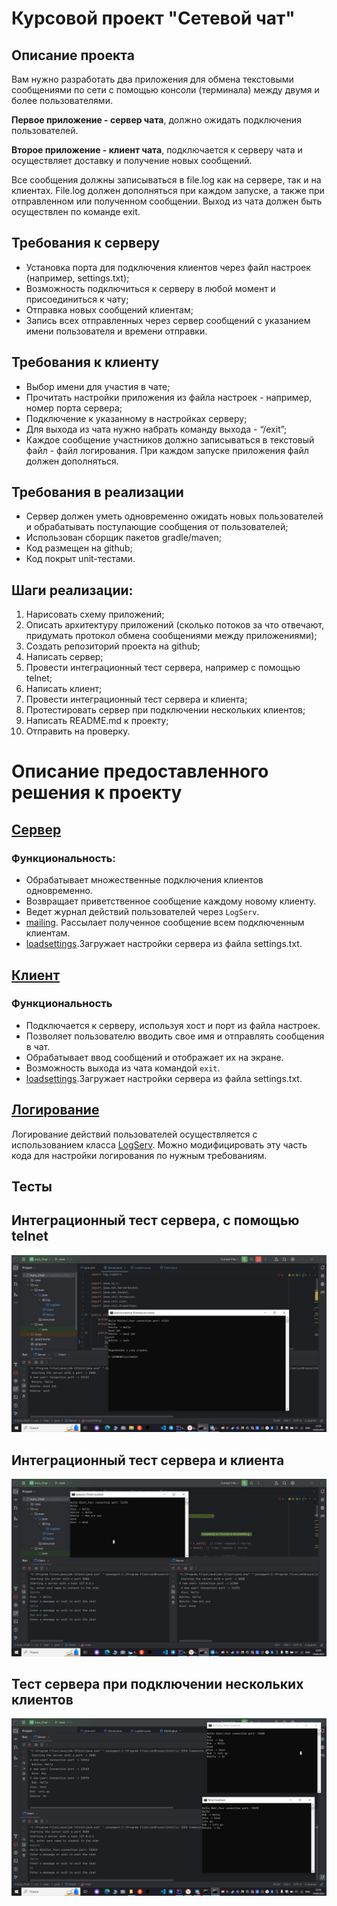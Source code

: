 # Курсовой проект "Сетевой чат"

## Описание проекта

Вам нужно разработать два приложения для обмена текстовыми сообщениями по сети с помощью консоли (терминала) между двумя и более пользователями.

**Первое приложение - сервер чата**, должно ожидать подключения пользователей.

**Второе приложение - клиент чата**, подключается к серверу чата и осуществляет доставку и получение новых сообщений.

Все сообщения должны записываться в file.log как на сервере, так и на клиентах. File.log должен дополняться при каждом запуске, а также при отправленном или полученном сообщении. Выход из чата должен быть осуществлен по команде exit.

## Требования к серверу

- Установка порта для подключения клиентов через файл настроек (например, settings.txt);
- Возможность подключиться к серверу в любой момент и присоединиться к чату;
- Отправка новых сообщений клиентам;
- Запись всех отправленных через сервер сообщений с указанием имени пользователя и времени отправки.

## Требования к клиенту

- Выбор имени для участия в чате;
- Прочитать настройки приложения из файла настроек - например, номер порта сервера;
- Подключение к указанному в настройках серверу;
- Для выхода из чата нужно набрать команду выхода - “/exit”;
- Каждое сообщение участников должно записываться в текстовый файл - файл логирования. При каждом запуске приложения файл должен дополняться.

## Требования в реализации

- Сервер должен уметь одновременно ожидать новых пользователей и обрабатывать поступающие сообщения от пользователей;
- Использован сборщик пакетов gradle/maven;
- Код размещен на github;
- Код покрыт unit-тестами.

## Шаги реализации:

1. Нарисовать схему приложений;
2. Описать архитектуру приложений (сколько потоков за что отвечают, придумать протокол обмена сообщениями между приложениями);
3. Создать репозиторий проекта на github;
4. Написать сервер;
5. Провести интеграционный тест сервера, например с помощью telnet;
6. Написать клиент;
7. Провести интеграционный тест сервера и клиента;
8. Протестировать сервер при подключении нескольких клиентов;
9. Написать README.md к проекту;
10. Отправить на проверку.

# Описание предоставленного решения к проекту
## [Сервер](https://github.com/Nikitastolyarow/kurs_Chat/blob/705b48b5dcfb1a3253e27dd1a10650fd1f72c362/src/main/java/Server.java#L10)
### Функциональность:
- Обрабатывает множественные подключения клиентов одновременно.
- Возвращает приветственное сообщение каждому новому клиенту.
- Ведет журнал действий пользователей через `LogServ`.
- [mailing](https://github.com/Nikitastolyarow/kurs_Chat/blob/705b48b5dcfb1a3253e27dd1a10650fd1f72c362/src/main/java/Server.java#L77). Рассылает полученное сообщение всем подключенным клиентам.
- [loadsettings](https://github.com/Nikitastolyarow/kurs_Chat/blob/705b48b5dcfb1a3253e27dd1a10650fd1f72c362/src/main/java/Server.java#L66).Загружает настройки сервера из файла settings.txt.

## [Клиент](https://github.com/Nikitastolyarow/kurs_Chat/blob/705b48b5dcfb1a3253e27dd1a10650fd1f72c362/src/main/java/Client.java#L8)

### Функциональность
- Подключается к серверу, используя хост и порт из файла настроек.
- Позволяет пользователю вводить свое имя и отправлять сообщения в чат.
- Обрабатывает ввод сообщений и отображает их на экране.
- Возможность выхода из чата командой `exit`.
-  [loadsettings](https://github.com/Nikitastolyarow/kurs_Chat/blob/705b48b5dcfb1a3253e27dd1a10650fd1f72c362/src/main/java/Client.java#L40).Загружает настройки сервера из файла settings.txt.

## [Логирование](https://github.com/Nikitastolyarow/kurs_Chat/blob/705b48b5dcfb1a3253e27dd1a10650fd1f72c362/src/main/java/log/LogServ.java#L1)

Логирование действий пользователей осуществляется с использованием класса [LogServ](https://github.com/Nikitastolyarow/kurs_Chat/blob/705b48b5dcfb1a3253e27dd1a10650fd1f72c362/src/main/java/log/LogServ.java#L9). Можно модифицировать эту часть кода для настройки логирования по нужным требованиям.

## Тесты

## Интеграционный тест сервера, с помощью telnet

![](src/main/resources/tel1.jpg)

## Интеграционный тест сервера и клиента
![](src/main/resources/tel2.jpg)

## Тест сервера при подключении нескольких клиентов
![](/src/main/resources/tel3.jpg)
